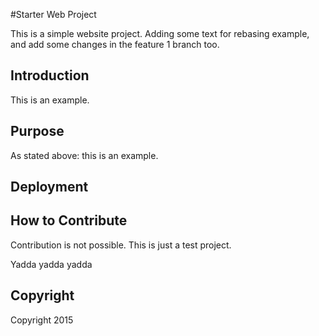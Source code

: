 #Starter Web Project

This is a simple website project. Adding some text for rebasing example, and add some changes in the feature 1 branch too.

## Introduction

This is an example.

## Purpose

As stated above: this is an example.

## Deployment

## How to Contribute

Contribution is not possible. This is just a test project.

Yadda yadda yadda

## Copyright

Copyright 2015
